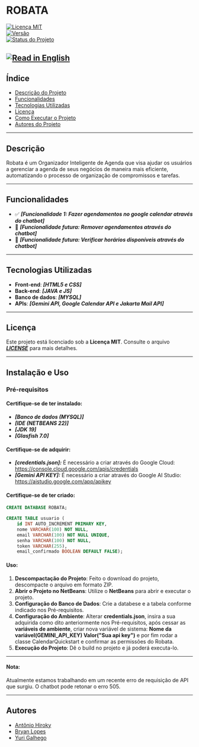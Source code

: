 # **ROBATA**

[![Licença MIT](https://img.shields.io/badge/license-MIT-blue.svg)](https://opensource.org/licenses/MIT)  
[![Versão](https://img.shields.io/badge/version-0.1.2-brightgreen.svg)](https://semver.org/)  
[![Status do Projeto](https://img.shields.io/badge/status-em%20desenvolvimento-yellow.svg)]()

[![Read in English](https://img.shields.io/badge/read%20in-english-red.svg)](README.md)
---

## Índice
* [Descrição do Projeto](#descrição)
* [Funcionalidades](#funcionalidades)
* [Tecnologias Utilizadas](#tecnologias-utilizadas)
* [Licença](#licença)
* [Como Executar o Projeto](#instalação-e-uso)
* [Autores do Projeto](#autores)

---

## **Descrição**
Robata é um Organizador Inteligente de Agenda que visa ajudar os usuários a gerenciar a agenda de seus negócios de maneira mais eficiente, automatizando o processo de organização de compromissos e tarefas.

---

## **Funcionalidades**
- ✅ ***[Funcionalidade 1: Fazer agendamentos no google calendar através do chatbot]***
- 🚀 ***[Funcionalidade futura: Remover agendamentos através do chatbot]***
- 🚀 ***[Funcionalidade futura: Verificar horários disponíveis através do chatbot]***

---

## **Tecnologias Utilizadas**
- **Front-end**: ***[HTML5 e CSS]***
- **Back-end**: ***[JAVA e JS]***
- **Banco de dados**: ***[MYSQL]***
- **APIs**: ***[Gemini API, Google Calendar API e Jakarta Mail API]***

---

## **Licença**
Este projeto está licenciado sob a **Licença MIT**. Consulte o arquivo ***[LICENSE](LICENSE)*** para mais detalhes.

---

## **Instalação e Uso**

### **Pré-requisitos**

#### **Certifique-se de ter instalado:**
- ***[Banco de dados (MYSQL)]***  
- ***[IDE (NETBEANS 22)]***
- ***[JDK 19]***
- ***[Glasfish 7.0]***

#### **Certifique-se de adquirir:**
- ***[credentials.json]:*** É necessário a criar através do Google Cloud: https://console.cloud.google.com/apis/credentials
- ***[Gemini API KEY]:*** É necessário a criar através do Google AI Studio: https://aistudio.google.com/app/apikey

#### **Certifique-se de ter criado:**
```sql
CREATE DATABASE ROBATA;

CREATE TABLE usuario (
    id INT AUTO_INCREMENT PRIMARY KEY,
    nome VARCHAR(100) NOT NULL,
    email VARCHAR(100) NOT NULL UNIQUE,
    senha VARCHAR(100) NOT NULL,
    token VARCHAR(255),
    email_confirmado BOOLEAN DEFAULT FALSE);

```

#### **Uso:**

1. **Descompactação do Projeto**: Feito o download do projeto, descompacte o arquivo em formato ZIP.
2. **Abrir o Projeto no NetBeans**: Utilize o **NetBeans** para abrir e executar o projeto.
3. **Configuração do Banco de Dados**: Crie a databese e a tabela conforme indicado nos Pré-requisitos.
4. **Configuração do Ambiente**: Alterar **credentials.json**, insira a sua adquirida como dito anteriormente nos Pré-requisitos, após cessar as **variáveis de ambiente**, criar nova variável de sistema: **Nome da variável(GEMINI_API_KEY) Valor("Sua api key")** e por fim rodar a classe CalendarQuickstart e confirmar as permissões do Robata.
5. **Execução do Projeto**: Dê o build no projeto e já poderá executa-lo.

---

#### **Nota:**

Atualmente estamos trabalhando em um recente erro de requisição de API que surgiu. O chatbot pode retonar o erro 505.

---
  
## **Autores**

* [Antônio Hiroky](https://github.com/AntonioUrata)
* [Bryan Lopes](https://github.com/BryanCSAL)
* [Yuri Galhego](https://github.com/Galhego)

